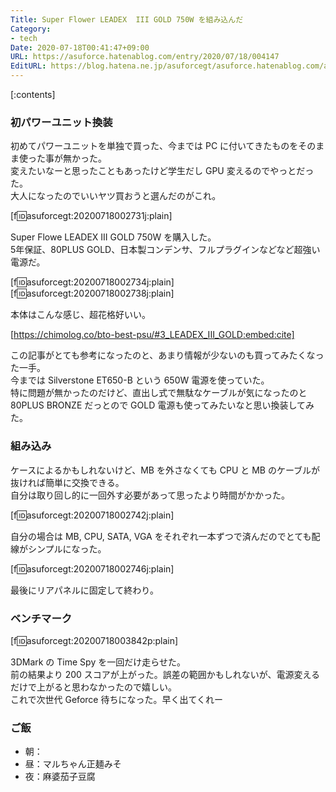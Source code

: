 ```yaml
---
Title: Super Flower LEADEX  III GOLD 750W を組み込んだ
Category:
- tech
Date: 2020-07-18T00:41:47+09:00
URL: https://asuforce.hatenablog.com/entry/2020/07/18/004147
EditURL: https://blog.hatena.ne.jp/asuforcegt/asuforce.hatenablog.com/atom/entry/26006613600044449
---
```


[:contents]

###  初パワーユニット換装

初めてパワーユニットを単独で買った、今までは PC に付いてきたものをそのまま使った事が無かった。  
変えたいなーと思ったこともあったけど学生だし GPU 変えるのでやっとだった。  
大人になったのでいいヤツ買おうと選んだのがこれ。

[f:id:asuforcegt:20200718002731j:plain]

Super Flowe LEADEX III GOLD 750W を購入した。  
5年保証、80PLUS GOLD、日本製コンデンサ、フルプラグインなどなど超強い電源だ。

[f:id:asuforcegt:20200718002734j:plain]
[f:id:asuforcegt:20200718002738j:plain]

本体はこんな感じ、超花格好いい。

[https://chimolog.co/bto-best-psu/#3_LEADEX_III_GOLD:embed:cite]

この記事がとても参考になったのと、あまり情報が少ないのも買ってみたくなった一手。  
今までは Silverstone ET650-B という 650W 電源を使っていた。  
特に問題が無かったのだけど、直出し式で無駄なケーブルが気になったのと 80PLUS BRONZE だっとので GOLD 電源も使ってみたいなと思い換装してみた。

### 組み込み

ケースによるかもしれないけど、MB を外さなくても CPU と MB のケーブルが抜ければ簡単に交換できる。  
自分は取り回し的に一回外す必要があって思ったより時間がかかった。

[f:id:asuforcegt:20200718002742j:plain]

自分の場合は MB, CPU, SATA, VGA をそれぞれ一本ずつで済んだのでとても配線がシンプルになった。

[f:id:asuforcegt:20200718002746j:plain]

最後にリアパネルに固定して終わり。  

### ベンチマーク

[f:id:asuforcegt:20200718003842p:plain]

3DMark の Time Spy を一回だけ走らせた。  
前の結果より 200 スコアが上がった。誤差の範囲かもしれないが、電源変えるだけで上がると思わなかったので嬉しい。  
これで次世代 Geforce 待ちになった。早く出てくれー 

### ご飯

- 朝：
- 昼：マルちゃん正麺みそ
- 夜：麻婆茄子豆腐
